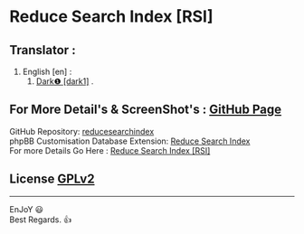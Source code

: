 # Reduce Search Index [RSI]
   
   
## Translator : 
   
1. English [en] :   
   1. [Dark❶ [dark1]](https://github.com/dark-1) .   
   
## For More Detail's & ScreenShot's : [GitHub Page](https://dark-1.github.io/reducesearchindex/)   
   
GitHub Repository: [reducesearchindex](https://github.com/dark-1/reducesearchindex)   
phpBB Customisation Database Extension: [Reduce Search Index](https://www.phpbb.com/customise/db/extension/reduce_search_index)   
For more Details Go Here : [Reduce Search Index [RSI]](https://dark-1.github.io/reducesearchindex)   
   
## License  [GPLv2](license.txt)   
   
--------------   
EnJoY  😃   
Best Regards.  👍   
   
